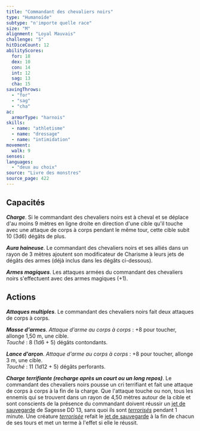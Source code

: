 ```yaml
---
title: "Commandant des chevaliers noirs"
type: "Humanoïde"
subtype: "n'importe quelle race"
size: "M"
alignment: "Loyal Mauvais"
challenge: "5"
hitDiceCount: 12
abilityScores:
  for: 18
  dex: 10
  con: 14
  int: 12
  sag: 13
  cha: 15
savingThrows: 
  - "for"
  - "sag"
  - "cha"
ac: 
  armorType: "harnois"
skills: 
  - name: "athletisme"
  - name: "dressage"
  - name: "intimidation"
movement: 
  walk: 9
senses: 
languages: 
  - "deux au choix"
source: "Livre des monstres"
source_page: 422
---
```

## Capacités
_**Charge**_. Si le commandant des chevaliers noirs est à cheval et se déplace d'au moins 9 mètres en ligne droite en direction d'une cible qu'il touche avec une attaque de corps à corps pendant le même tour, cette cible subit 10 (3d6) dégâts de plus.

_**Aura haineuse**_. Le commandant des chevaliers noirs et ses alliés dans un rayon de 3 mètres ajoutent son modificateur de Charisme à leurs jets de dégâts des armes (déjà inclus dans les dégâts ci-dessous).

_**Armes magiques**_. Les attaques armées du commandant des chevaliers noirs s'effectuent avec des armes magiques (+1).

## Actions
_**Attaques multiples**_. Le commandant des chevaliers noirs fait deux attaques de corps à corps.

_**Masse d'armes**_. _Attaque d'arme au corps à corps_ : +8 pour toucher, allonge 1,50 m, une cible.  
_Touché_ : 8 (1d6 + 5) dégâts contondants.

_**Lance d'arçon**_. _Attaque d'arme au corps à corps_ : +8 pour toucher, allonge 3 m, une cible.  
_Touché_ : 11 (1d12 + 5) dégâts perforants.

_**Charge terrifiante (recharge après un court ou un long repos)**_. Le commandant des chevaliers noirs pousse un cri terrifiant et fait une attaque de corps à corps à la fin de la charge. Que l'attaque touche ou non, tous les ennemis qui se trouvent dans un rayon de 4,50 mètres autour de la cible et sont conscients de la présence du commandant doivent réussir un [jet de sauvegarde](/utiliser-les-caracteristiques/#jets-de-sauvegarde) de Sagesse DD 13, sans quoi ils sont [_terrorisés_](/gerer-la-sante-du-personnage/#terrorise) pendant 1 minute. Une créature [_terrorisée_](/gerer-la-sante-du-personnage/#terrorise) refait le [jet de sauvegarde](/utiliser-les-caracteristiques/#jets-de-sauvegarde) à la fin de chacun de ses tours et met un terme à l'effet si elle le réussit.
